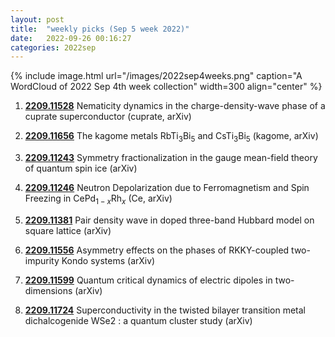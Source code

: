 ```yaml
---
layout: post
title:  "weekly picks (Sep 5 week 2022)"
date:   2022-09-26 00:16:27
categories: 2022sep
---
```


{% include image.html url="/images/2022sep4weeks.png" caption="A WordCloud of 2022 Sep 4th week collection" width=300 align="center" %}




1. **[2209.11528](http://arxiv.org/abs/2209.11528)** Nematicity dynamics in the charge-density-wave phase of a cuprate superconductor (cuprate, arXiv)

1. **[2209.11656](http://arxiv.org/abs/2209.11656)** The kagome metals RbTi$_3$Bi$_5$ and CsTi$_3$Bi$_5$ (kagome, arXiv)

1. **[2209.11243](http://arxiv.org/abs/2209.11243)** Symmetry fractionalization in the gauge mean-field theory of quantum spin ice (arXiv)

1. **[2209.11246](http://arxiv.org/abs/2209.11246)** Neutron Depolarization due to Ferromagnetism and Spin Freezing in CePd$_{1-x}$Rh$_x$ (Ce, arXiv)

1. **[2209.11381](http://arxiv.org/abs/2209.11381)** Pair density wave in doped three-band Hubbard model on square lattice (arXiv)

1. **[2209.11556](http://arxiv.org/abs/2209.11556)** Asymmetry effects on the phases of RKKY-coupled two-impurity Kondo systems (arXiv)

1. **[2209.11599](http://arxiv.org/abs/2209.11599)** Quantum critical dynamics of electric dipoles in two-dimensions (arXiv)

1. **[2209.11724](http://arxiv.org/abs/2209.11724)** Superconductivity in the twisted bilayer transition metal dichalcogenide WSe2 : a quantum cluster study (arXiv)
